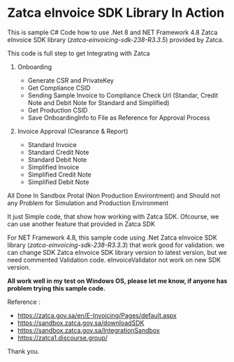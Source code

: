 # Zatca eInvoice SDK Library In Action

This is sample C# Code how to use .Net 8  and NET Framework 4.8 Zatca eInvoice SDK library (*zatca-einvoicing-sdk-238-R3.3.5*) provided by Zatca.

This code is full step to get Integrating with Zatca

1. Onboarding
   - Generate CSR and PrivateKey
   - Get Compliance CSID
   - Sending Sample Invoice to Compliance Check Url (Standar, Credit Note and Debit Note for Standard and Simplified)
   - Get Production CSID
   - Save OnboardingInfo to File as Reference for Approval Process
      
2. Invoice Approval (Clearance & Report) 
   - Standard Invoice
   - Standard Credit Note
   - Standard Debit Note
   - Simplified Invoice
   - Simplified Credit Note
   - Simplified Debit Note

All Done In Sandbox Protal (Non Production Environtment) and Should not any Problem for Simulation and Production Environment

It just Simple code, that show how working with Zatca SDK.  Ofcourse, we can use another feature that provided in Zatca SDK

For NET Framework 4.8, this sample code using .Net Zatca eInvoice SDK library (*zatca-einvoicing-sdk-238-R3.3.3*) that work good for validation.
we can change SDK Zatca eInvoice SDK library version to latest version, but we need commented Validation code. eInvoiceValidator not work on new SDK version.

**All work well in my test on Windows OS, please let me know, if anyone has problem trying this sample code.**

Reference :
- https://zatca.gov.sa/en/E-Invoicing/Pages/default.aspx
- https://sandbox.zatca.gov.sa/downloadSDK
- https://sandbox.zatca.gov.sa/IntegrationSandbox
- https://zatca1.discourse.group/

Thank you.
